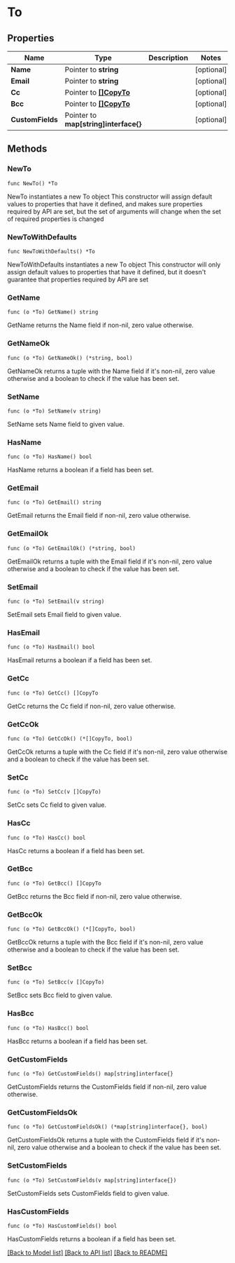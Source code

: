 # To

## Properties

Name | Type | Description | Notes
------------ | ------------- | ------------- | -------------
**Name** | Pointer to **string** |  | [optional] 
**Email** | Pointer to **string** |  | [optional] 
**Cc** | Pointer to [**[]CopyTo**](CopyTo.md) |  | [optional] 
**Bcc** | Pointer to [**[]CopyTo**](CopyTo.md) |  | [optional] 
**CustomFields** | Pointer to **map[string]interface{}** |  | [optional] 

## Methods

### NewTo

`func NewTo() *To`

NewTo instantiates a new To object
This constructor will assign default values to properties that have it defined,
and makes sure properties required by API are set, but the set of arguments
will change when the set of required properties is changed

### NewToWithDefaults

`func NewToWithDefaults() *To`

NewToWithDefaults instantiates a new To object
This constructor will only assign default values to properties that have it defined,
but it doesn't guarantee that properties required by API are set

### GetName

`func (o *To) GetName() string`

GetName returns the Name field if non-nil, zero value otherwise.

### GetNameOk

`func (o *To) GetNameOk() (*string, bool)`

GetNameOk returns a tuple with the Name field if it's non-nil, zero value otherwise
and a boolean to check if the value has been set.

### SetName

`func (o *To) SetName(v string)`

SetName sets Name field to given value.

### HasName

`func (o *To) HasName() bool`

HasName returns a boolean if a field has been set.

### GetEmail

`func (o *To) GetEmail() string`

GetEmail returns the Email field if non-nil, zero value otherwise.

### GetEmailOk

`func (o *To) GetEmailOk() (*string, bool)`

GetEmailOk returns a tuple with the Email field if it's non-nil, zero value otherwise
and a boolean to check if the value has been set.

### SetEmail

`func (o *To) SetEmail(v string)`

SetEmail sets Email field to given value.

### HasEmail

`func (o *To) HasEmail() bool`

HasEmail returns a boolean if a field has been set.

### GetCc

`func (o *To) GetCc() []CopyTo`

GetCc returns the Cc field if non-nil, zero value otherwise.

### GetCcOk

`func (o *To) GetCcOk() (*[]CopyTo, bool)`

GetCcOk returns a tuple with the Cc field if it's non-nil, zero value otherwise
and a boolean to check if the value has been set.

### SetCc

`func (o *To) SetCc(v []CopyTo)`

SetCc sets Cc field to given value.

### HasCc

`func (o *To) HasCc() bool`

HasCc returns a boolean if a field has been set.

### GetBcc

`func (o *To) GetBcc() []CopyTo`

GetBcc returns the Bcc field if non-nil, zero value otherwise.

### GetBccOk

`func (o *To) GetBccOk() (*[]CopyTo, bool)`

GetBccOk returns a tuple with the Bcc field if it's non-nil, zero value otherwise
and a boolean to check if the value has been set.

### SetBcc

`func (o *To) SetBcc(v []CopyTo)`

SetBcc sets Bcc field to given value.

### HasBcc

`func (o *To) HasBcc() bool`

HasBcc returns a boolean if a field has been set.

### GetCustomFields

`func (o *To) GetCustomFields() map[string]interface{}`

GetCustomFields returns the CustomFields field if non-nil, zero value otherwise.

### GetCustomFieldsOk

`func (o *To) GetCustomFieldsOk() (*map[string]interface{}, bool)`

GetCustomFieldsOk returns a tuple with the CustomFields field if it's non-nil, zero value otherwise
and a boolean to check if the value has been set.

### SetCustomFields

`func (o *To) SetCustomFields(v map[string]interface{})`

SetCustomFields sets CustomFields field to given value.

### HasCustomFields

`func (o *To) HasCustomFields() bool`

HasCustomFields returns a boolean if a field has been set.


[[Back to Model list]](../README.md#documentation-for-models) [[Back to API list]](../README.md#documentation-for-api-endpoints) [[Back to README]](../README.md)


